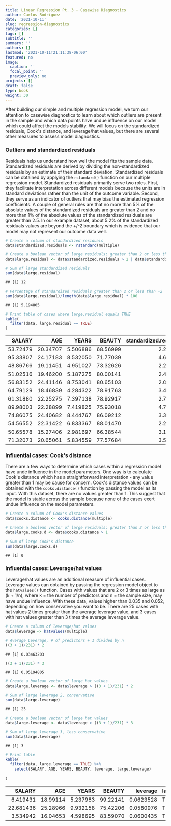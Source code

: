 ```yaml
---
title: Linear Regression Pt. 3 - Casewise Diagnostics
author: Carlos Rodriguez
date: '2021-10-11'
slug: regression-diagnostics
categories: []
tags: []
subtitle: ''
summary: ''
authors: []
lastmod: '2021-10-11T21:11:38-06:00'
featured: no
image:
  caption: ''
  focal_point: ''
  preview_only: no
projects: []
draft: false
type: book
weight: 30
---
```




After building our simple and multiple regression model, we turn our attention to casewise diagnostics to learn about which outliers are present in the sample and which data points have undue influence on our model which could affect the models stability. We will focus on the standardized residuals, Cook's distance, and leverage/hat values, but there are several other measures to assess model diagnostics. 

### Outliers and standardized residuals
Residuals help us understand how well the model fits the sample data. Standardized residuals are derived by dividing the non-standardized residuals by an estimate of their standard deviation. Standardized residuals can be obtained by applying the `rstandard()` function on our multiple regression model. Standardized residuals primarily serve two roles. First, they facilitate interpretation across different models because the units are in standard deviations rather than the unit of the outcome variable. Second, they serve as an indicator of outliers that may bias the estimated regression coefficients. A couple of general rules are that no more than 5% of the absolute values of the standardized residuals are greater than 2 and no more than 1% of the absolute values of the standardized residuals are greater than 2.5. In our example dataset, about 5.2% of the standardized residuals values are beyond the +/-2 boundary which is evidence that our model may not represent our outcome data well.

```r
# Create a column of standardized residuals
data$standardized.residuals <- rstandard(multiple)

# Create a boolean vector of large residuals; greater than 2 or less than -2 
data$large.residual <- data$standardized.residuals > 2 | data$standardized.residuals < -2

# Sum of large standardized residuals
sum(data$large.residual)
```

```
## [1] 12
```

```r
# Percentage of standardized residuals greater than 2 or less than -2
sum(data$large.residual)/length(data$large.residual) * 100
```

```
## [1] 5.194805
```

```r
# Print table of cases where large.residual equals TRUE
kable(
  filter(data, large.residual == TRUE)
)
```

<table>
 <thead>
  <tr>
   <th style="text-align:right;"> SALARY </th>
   <th style="text-align:right;"> AGE </th>
   <th style="text-align:right;"> YEARS </th>
   <th style="text-align:right;"> BEAUTY </th>
   <th style="text-align:right;"> standardized.residuals </th>
   <th style="text-align:left;"> large.residual </th>
  </tr>
 </thead>
<tbody>
  <tr>
   <td style="text-align:right;"> 53.72479 </td>
   <td style="text-align:right;"> 20.34707 </td>
   <td style="text-align:right;"> 5.506886 </td>
   <td style="text-align:right;"> 68.56999 </td>
   <td style="text-align:right;"> 2.214829 </td>
   <td style="text-align:left;"> TRUE </td>
  </tr>
  <tr>
   <td style="text-align:right;"> 95.33807 </td>
   <td style="text-align:right;"> 24.17183 </td>
   <td style="text-align:right;"> 8.532050 </td>
   <td style="text-align:right;"> 71.77039 </td>
   <td style="text-align:right;"> 4.696607 </td>
   <td style="text-align:left;"> TRUE </td>
  </tr>
  <tr>
   <td style="text-align:right;"> 48.86766 </td>
   <td style="text-align:right;"> 19.11451 </td>
   <td style="text-align:right;"> 4.951027 </td>
   <td style="text-align:right;"> 73.32626 </td>
   <td style="text-align:right;"> 2.241876 </td>
   <td style="text-align:left;"> TRUE </td>
  </tr>
  <tr>
   <td style="text-align:right;"> 51.02516 </td>
   <td style="text-align:right;"> 19.46200 </td>
   <td style="text-align:right;"> 5.187275 </td>
   <td style="text-align:right;"> 80.00141 </td>
   <td style="text-align:right;"> 2.420635 </td>
   <td style="text-align:left;"> TRUE </td>
  </tr>
  <tr>
   <td style="text-align:right;"> 56.83152 </td>
   <td style="text-align:right;"> 24.41146 </td>
   <td style="text-align:right;"> 8.753041 </td>
   <td style="text-align:right;"> 80.65103 </td>
   <td style="text-align:right;"> 2.099147 </td>
   <td style="text-align:left;"> TRUE </td>
  </tr>
  <tr>
   <td style="text-align:right;"> 64.79129 </td>
   <td style="text-align:right;"> 18.46839 </td>
   <td style="text-align:right;"> 4.284322 </td>
   <td style="text-align:right;"> 78.91763 </td>
   <td style="text-align:right;"> 3.440027 </td>
   <td style="text-align:left;"> TRUE </td>
  </tr>
  <tr>
   <td style="text-align:right;"> 61.31880 </td>
   <td style="text-align:right;"> 22.25275 </td>
   <td style="text-align:right;"> 7.397138 </td>
   <td style="text-align:right;"> 78.92917 </td>
   <td style="text-align:right;"> 2.778123 </td>
   <td style="text-align:left;"> TRUE </td>
  </tr>
  <tr>
   <td style="text-align:right;"> 89.98003 </td>
   <td style="text-align:right;"> 22.28899 </td>
   <td style="text-align:right;"> 7.419825 </td>
   <td style="text-align:right;"> 75.93018 </td>
   <td style="text-align:right;"> 4.717284 </td>
   <td style="text-align:left;"> TRUE </td>
  </tr>
  <tr>
   <td style="text-align:right;"> 74.86075 </td>
   <td style="text-align:right;"> 24.40682 </td>
   <td style="text-align:right;"> 8.444767 </td>
   <td style="text-align:right;"> 86.09212 </td>
   <td style="text-align:right;"> 3.319137 </td>
   <td style="text-align:left;"> TRUE </td>
  </tr>
  <tr>
   <td style="text-align:right;"> 54.56552 </td>
   <td style="text-align:right;"> 22.31422 </td>
   <td style="text-align:right;"> 6.833367 </td>
   <td style="text-align:right;"> 88.01470 </td>
   <td style="text-align:right;"> 2.200115 </td>
   <td style="text-align:left;"> TRUE </td>
  </tr>
  <tr>
   <td style="text-align:right;"> 50.65578 </td>
   <td style="text-align:right;"> 15.27406 </td>
   <td style="text-align:right;"> 2.981697 </td>
   <td style="text-align:right;"> 66.38544 </td>
   <td style="text-align:right;"> 3.177863 </td>
   <td style="text-align:left;"> TRUE </td>
  </tr>
  <tr>
   <td style="text-align:right;"> 71.32073 </td>
   <td style="text-align:right;"> 20.65061 </td>
   <td style="text-align:right;"> 5.834559 </td>
   <td style="text-align:right;"> 77.57684 </td>
   <td style="text-align:right;"> 3.531357 </td>
   <td style="text-align:left;"> TRUE </td>
  </tr>
</tbody>
</table>

### Influential cases: Cook's distance
There are a few ways to determine which cases within a regression model have unde influence in the model parameters. One way is to calculate Cook's distance which has a straightforward interpretation - any value greater than 1 may be cause for concern. Cook's distance values can be obtained with the `cooks.distance()` function by passing the model as its input. With this dataset, there are no values greater than 1. This suggest that the model is stable across the sample because none of the cases exert undue influence on the model parameters.

```r
# Create a column of Cook's distance values
data$cooks.distance <- cooks.distance(multiple)

# Create a boolean vector of large residuals; greater than 2 or less than -2 
data$large.cooks.d <- data$cooks.distance > 1

# Sum of large Cook's distance
sum(data$large.cooks.d)
```

```
## [1] 0
```

### Influential cases: Leverage/hat values
Leverage/hat values are an additional measure of influential cases. Leverage values can obtained by passing the regression model object to the `hatvalues()` function. Cases with values that are 2 or 3 times as large as (k + 1/n), where k = the number of predictors and n = the sample size, may have undue influence. With these data, values higher than 0.035 and 0.052, depending on how conservative you want to be. There are 25 cases with hat values 2 times greater than the average leverage value, and 3 cases with hat values greater than 3 times the average leverage value.

```r
# Create a column of leverage/hat values
data$leverage <- hatvalues(multiple)

# Average Leverage, # of predictors + 1 divided by n
((3 + 1)/231) * 2
```

```
## [1] 0.03463203
```

```r
((3 + 1)/231) * 3
```

```
## [1] 0.05194805
```

```r
# Create a boolean vector of large hat values
data$large.leverage <- data$leverage > ((3 + 1)/231) * 2

# Sum of large leverage 2, conservative
sum(data$large.leverage)
```

```
## [1] 25
```

```r
# Create a boolean vector of large hat values
data$large.leverage <- data$leverage > ((3 + 1)/231) * 3

# Sum of large leverage 3, less conservative
sum(data$large.leverage)
```

```
## [1] 3
```

```r
# Print table
kable(
  filter(data, large.leverage == TRUE) %>%
    select(SALARY, AGE, YEARS, BEAUTY, leverage, large.leverage)
  
)
```

<table>
 <thead>
  <tr>
   <th style="text-align:right;"> SALARY </th>
   <th style="text-align:right;"> AGE </th>
   <th style="text-align:right;"> YEARS </th>
   <th style="text-align:right;"> BEAUTY </th>
   <th style="text-align:right;"> leverage </th>
   <th style="text-align:left;"> large.leverage </th>
  </tr>
 </thead>
<tbody>
  <tr>
   <td style="text-align:right;"> 6.419431 </td>
   <td style="text-align:right;"> 18.99114 </td>
   <td style="text-align:right;"> 5.237983 </td>
   <td style="text-align:right;"> 99.22141 </td>
   <td style="text-align:right;"> 0.0623528 </td>
   <td style="text-align:left;"> TRUE </td>
  </tr>
  <tr>
   <td style="text-align:right;"> 22.681436 </td>
   <td style="text-align:right;"> 25.28966 </td>
   <td style="text-align:right;"> 9.932158 </td>
   <td style="text-align:right;"> 75.42206 </td>
   <td style="text-align:right;"> 0.0580976 </td>
   <td style="text-align:left;"> TRUE </td>
  </tr>
  <tr>
   <td style="text-align:right;"> 3.534942 </td>
   <td style="text-align:right;"> 16.04653 </td>
   <td style="text-align:right;"> 4.598695 </td>
   <td style="text-align:right;"> 83.59070 </td>
   <td style="text-align:right;"> 0.0600435 </td>
   <td style="text-align:left;"> TRUE </td>
  </tr>
</tbody>
</table>

<!-- ### Diagnostics -->
<!-- ```{r, include = FALSE} -->
<!-- data$residuals <- resid(multiple) -->
<!-- data$standardized.residuals <- rstandard(multiple) -->
<!-- data$studentized.residuals <- rstudent(multiple) -->
<!-- data$cooks.distance <- cooks.distance(multiple) -->
<!-- data$dfbeta <- dfbeta(multiple) -->
<!-- data$dffits <- dffits(multiple) -->
<!-- data$leverage <- hatvalues(multiple) -->
<!-- data$covariance.ratios <- covratio(multiple) -->
<!-- data$fitted <- multiple$fitted.values -->
<!-- ``` -->
<!-- ```{r} -->
<!-- ``` -->


<!-- ### Covariance ratios -->
<!-- Several values are below the bottom boundary, below .948 and above 1.052. There are many values here that are well below this lower bound. But the cooks distance for these values is OK.  -->
<!-- CVR > 1 + (3 * (k+1)/n) -->
<!-- CVR < 1 - (3 * (k+1)/n) -->

<!-- `* Calculate the lower and upper bound limits of the covariance ratio. Values outside of the bounds could be problematic.` -->
